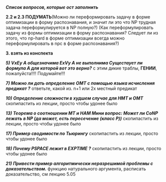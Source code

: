 ***Список вопросов, которые ост заполнить***

**2.2 и 2.3 ПОДУМАТЬ**(Можно ли переформировать задачу в форме оптимизации в форму распознавания, и значит ли это что NP трудная задача переформулируется в NP полную?) (Как переформулировать задачу из формы оптимизации в форму распознавания? Следует ли из этого, что np-hard в форме оптимизации всегда можно переформулировать в npc в форме распознавания?)

**3. взять из конспекта**

***5) VxEy A общезначима
ExVy A не выполнима
Сущестаует ли формула А для которой вот это верно?*** с этим дикие траблы, **ГЕНИИ**, пожалуйста!!!! Подумайте!!!

***7) Можно ли дать определение ОМТ с помощью языка исчисления предикат ?*** ответьте, какой из. n+1 или 2x местный предикат

***10) Определение сложности в худшем случае для НМТ и ОМТ*** скопипастить из лекции, просто чтобы удонее было

***13) Теорема о соотношении МТ и НАМ
Мини вопрос: Может ли CoNP лежать в NP (да может, есть пересечение (класс P))*** скопипастить из лекции, просто чтобы удонее было

***17) Пример сводимости по Тьюрингу*** скопипастить из лекции, просто чтобы удонее было

***18) Почему PSPACE лежит в EXPTIME ?*** скопипастить из лекции, просто чтобы удонее было

***21) Привести пример алгоритмически неразрешимой проблемы с доказательством.***  функцию натурального аргумента, расписать доказательство, см лекцию 5.05

